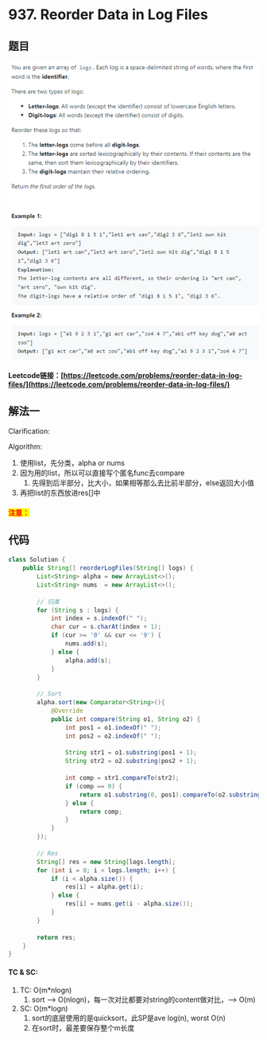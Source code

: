 # 937. Reorder Data in Log Files

## 题目

![](<.gitbook/assets/image (132).png>)

#### Leetcode链接：[https://leetcode.com/problems/reorder-data-in-log-files/](https://leetcode.com/problems/reorder-data-in-log-files/)

## 解法一

Clarification:&#x20;

Algorithm:&#x20;

1. 使用list，先分类，alpha or nums
2. 因为用的list，所以可以直接写个匿名func去compare
   1. 先得到后半部分，比大小，如果相等那么去比前半部分，else返回大小值
3. 再把list的东西放进res\[]中

#### <mark style="color:red;">注意：</mark>

## 代码

```java
class Solution {
    public String[] reorderLogFiles(String[] logs) {
        List<String> alpha = new ArrayList<>();
        List<String> nums  = new ArrayList<>();
        
        // 归类
        for (String s : logs) {
            int index = s.indexOf(" ");
            char cur = s.charAt(index + 1);
            if (cur >= '0' && cur <= '9') {
                nums.add(s);
            } else {
                alpha.add(s);
            }
        }
        
        // Sort
        alpha.sort(new Comparator<String>(){
            @Override
            public int compare(String o1, String o2) {
                int pos1 = o1.indexOf(" ");
                int pos2 = o2.indexOf(" ");
                
                String str1 = o1.substring(pos1 + 1);
                String str2 = o2.substring(pos2 + 1);
                
                int comp = str1.compareTo(str2);
                if (comp == 0) {
                    return o1.substring(0, pos1).compareTo(o2.substring(0, pos2));
                } else {
                    return comp;
                }
            }
        });
        
        // Res
        String[] res = new String[logs.length];
        for (int i = 0; i < logs.length; i++) {
            if (i < alpha.size()) {
                res[i] = alpha.get(i);
            } else {
                res[i] = nums.get(i - alpha.size());
            }
        }
        
        return res;
    }
}
```

#### TC & SC:&#x20;

1. TC: O(m\*nlogn)
   1. sort --> O(nlogn)，每一次对比都要对string的content做对比，--> O(m)
2. SC: O(m\*logn)
   1. sort的底层使用的是quicksort，此SP是ave log(n), worst O(n)
   2. 在sort时，最差要保存整个m长度
